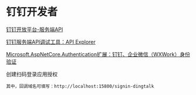 # 钉钉开发者

[钉钉开放平台-服务端API](https://ding-doc.dingtalk.com/doc#/serverapi2/gh60vz)

[钉钉服务端API调试工具：API Explorer](https://open-dev.dingtalk.com/apiExplorer)

[Microsoft.AspNetCore.Authentication扩展：钉钉、企业微信（WXWork）身份验证](https://github.com/Kiakaa/ExternalLoginMiddleWare)

创建扫码登录应用授权
```
其中，回调域名可填写：http://localhost:15800/signin-dingtalk
```